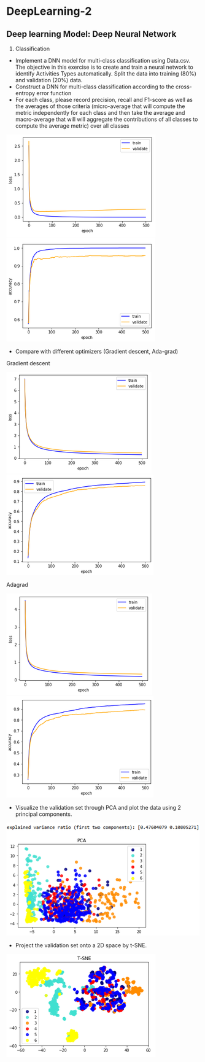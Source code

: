# DeepLearning-2
## Deep learning Model: Deep Neural Network

1. Classification
* Implement a DNN model for multi-class classification using Data.csv. The objective in this exercise is to create and train a neural network to identify Activities Types automatically. Split the data into training (80%) and validation (20%) data.
* Construct a DNN for multi-class classification according to the cross-entropy error function
* For each class, please record precision, recall and F1-score as well as the averages of those criteria (micro-average that will compute the metric independently for each class and then take the average and macro-average that will will aggregate the contributions of all classes to compute the average metric) over all classes

![image](https://github.com/apkeidj123/DeepLearning-2/blob/master/Adam/2019-04-20_130128.png)
![image](https://github.com/apkeidj123/DeepLearning-2/blob/master/Adam/2019-04-20_130135.png)

* Compare with different optimizers (Gradient descent, Ada-grad)

Gradient descent

![image](https://github.com/apkeidj123/DeepLearning-2/blob/master/GD/2019-04-20_133209.png)
![image](https://github.com/apkeidj123/DeepLearning-2/blob/master/GD/2019-04-20_133216.png)

Adagrad

![image](https://github.com/apkeidj123/DeepLearning-2/blob/master/Adagrad/2019-04-20_140458.png)
![image](https://github.com/apkeidj123/DeepLearning-2/blob/master/Adagrad/2019-04-20_140508.png)

* Visualize the validation set through PCA and plot the data using 2 principal components.

![image](https://github.com/apkeidj123/DeepLearning-2/blob/master/Adam/2019-04-20_130145.png)

* Project the validation set onto a 2D space by t-SNE.

![image](https://github.com/apkeidj123/DeepLearning-2/blob/master/Adam/2019-04-20_130157.png)
